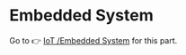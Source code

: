 # Embedded System

Go to 👉 [IoT /Embedded System](../../IoT/Embedded%20Systems/Embedded%20System.md) for this part.


